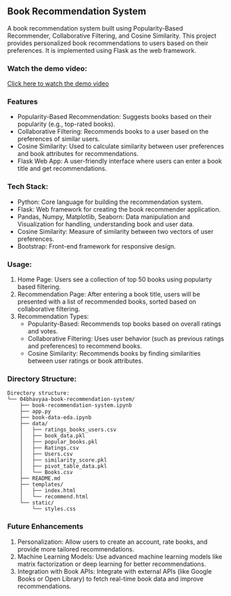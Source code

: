 ## Book Recommendation System
A book recommendation system built using Popularity-Based Recommender, Collaborative Filtering, and Cosine Similarity. This project provides personalized book recommendations to users based on their preferences. It is implemented using Flask as the web framework.

### Watch the demo video:
[Click here to watch the demo video](Recommender-system.mp4)

### Features
- Popularity-Based Recommendation: Suggests books based on their popularity (e.g., top-rated books).
- Collaborative Filtering: Recommends books to a user based on the preferences of similar users.
- Cosine Similarity: Used to calculate similarity between user preferences and book attributes for recommendations.
- Flask Web App: A user-friendly interface where users can enter a book title and get recommendations.

### Tech Stack:
- Python: Core language for building the recommendation system.
- Flask: Web framework for creating the book recommender application.
- Pandas, Numpy, Matplotlib, Seaborn: Data manipulation and Visualization for handling, understanding book and user data.
- Cosine Similarity: Measure of similarity between two vectors of user preferences.
- Bootstrap: Front-end framework for responsive design.

### Usage: 
1. Home Page: Users see a collection of top 50 books using popularty based filtering.
2. Recommendation Page: After entering a book title, users will be presented with a list of recommended books, sorted based on collaborative filtering.
3. Recommendation Types:
    - Popularity-Based: Recommends top books based on overall ratings and votes.
    - Collaborative Filtering: Uses user behavior (such as previous ratings and preferences) to recommend books.
    - Cosine Similarity: Recommends books by finding similarities between user ratings or book attributes.

### Directory Structure:
```
Directory structure:
└── 04bhavyaa-book-recommendation-system/
    ├── book-recommendation-system.ipynb
    ├── app.py
    ├── book-data-eda.ipynb
    ├── data/
    │   ├── ratings_books_users.csv
    │   ├── book_data.pkl
    │   ├── popular_books.pkl
    │   ├── Ratings.csv
    │   ├── Users.csv
    │   ├── similarity_score.pkl
    │   ├── pivot_table_data.pkl
    │   └── Books.csv
    ├── README.md
    ├── templates/
    │   ├── index.html
    │   └── recommend.html
    └── static/
        └── styles.css
```

### Future Enhancements
1. Personalization: Allow users to create an account, rate books, and provide more tailored recommendations.
2. Machine Learning Models: Use advanced machine learning models like matrix factorization or deep learning for better recommendations.
3. Integration with Book APIs: Integrate with external APIs (like Google Books or Open Library) to fetch real-time book data and improve recommendations.

